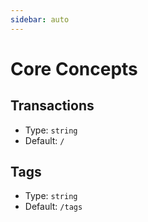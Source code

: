 ```yaml
---
sidebar: auto
---
```


# Core Concepts

## Transactions

- Type: `string`
- Default: `/`

## Tags

- Type: `string`
- Default: `/tags`
